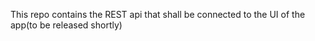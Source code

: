 This repo contains the REST api that shall be connected to the UI of the app(to be released shortly)
